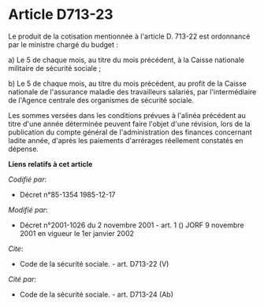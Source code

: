 # Article D713-23

Le produit de la cotisation mentionnée à l'article D. 713-22 est ordonnancé par le ministre chargé du budget : 

a) Le 5 de chaque mois, au titre du mois précédent, à la Caisse nationale militaire de sécurité sociale ; 

b) Le 5 de chaque mois, au titre du mois précédent, au profit de la Caisse nationale de l'assurance maladie des travailleurs
salariés, par l'intermédiaire de l'Agence centrale des organismes de sécurité sociale. 

Les sommes versées dans les conditions prévues à l'alinéa précédent au titre d'une année déterminée peuvent faire l'objet
d'une révision, lors de la publication du compte général de l'administration des finances concernant ladite année, d'après
les paiements d'arrérages réellement constatés en dépense.

**Liens relatifs à cet article**

_Codifié par_:

  - Décret n°85-1354 1985-12-17

_Modifié par_:

  - Décret n°2001-1026 du 2 novembre 2001 - art. 1 () JORF 9 novembre 2001 en vigueur le 1er janvier 2002

_Cite_:

  - Code de la sécurité sociale. - art. D713-22 (V)

_Cité par_:

  - Code de la sécurité sociale. - art. D713-24 (Ab)

